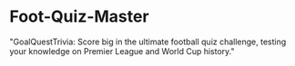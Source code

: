 # Foot-Quiz-Master
"GoalQuestTrivia: Score big in the ultimate football quiz challenge, testing your knowledge on Premier League and World Cup history."
